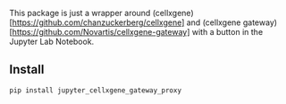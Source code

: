 This package is just a wrapper around (cellxgene)[https://github.com/chanzuckerberg/cellxgene] and (cellxgene gateway)[https://github.com/Novartis/cellxgene-gateway] with a button in the Jupyter Lab Notebook.

## Install

```
pip install jupyter_cellxgene_gateway_proxy
```

